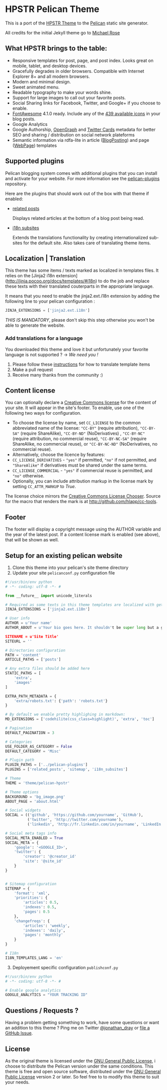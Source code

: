 # HPSTR Pelican Theme

This is a port of the [HPSTR Theme](https://github.com/mmistakes/hpstr-jekyll-theme) to the [Pelican](https://github.com/getpelican/pelican) static site generator.

All credits for the initial Jekyll theme go to [Michael Rose](https://github.com/mmistakes)


## What HPSTR brings to the table:

* Responsive templates for post, page, and post index. Looks great on mobile, tablet, and desktop devices.
* Gracefully degrades in older browsers. Compatible with Internet Explorer 8+ and all modern browsers.
* Modern and minimal design.
* Sweet animated menu.
* Readable typography to make your words shine.
* Support for large images to call out your favorite posts.
* Social Sharing links for Facebook, Twitter, and Google+ if you choose to enable.
* [FontAwesome](http://fortawesome.github.io/Font-Awesome/) 4.1.0 ready. Include any of the [439 available icons](http://fortawesome.github.io/Font-Awesome/icons/) in your blog posts.
* Google Analytics
* Google Authorship, [OpenGraph](http://ogp.me/) and [Twitter Cards](https://dev.twitter.com/cards/overview) metadata for better SEO and sharing / distribution on social network plateforms
* Semantic information via rdfa-lite in article ([BlogPosting](http://schema.org/BlogPosting)) and page ([WebPage](http://schema.org/WebPage)) templates


## Supported plugins

Pelican blogging system comes with additional plugins that you can install and activate for your website. For more information see the [pelican-plugins](https://github.com/getpelican/pelican-plugins) repository.

Here are the plugins that should work out of the box with that theme if enabled:

* [related posts](https://github.com/getpelican/pelican-plugins/tree/master/related_posts)

    Displays related articles at the bottom of a blog post being read.

* [i18n subsites](https://github.com/getpelican/pelican-plugins/tree/master/i18n_subsites)

    Extends the translations functionality by creating internationalized sub-sites for the default site. Also takes care of translating theme items.


## Localization | Translation

This theme has some items / texts marked as localized in templates files. It relies on the [Jinja2 i18n extension] (http://jinja.pocoo.org/docs/templates/#i18n) to do the job and replace these texts with their translated couterparts in the appropriate language.

It means that you need to enable the jinja2.ext.i18n extension by adding the following line to your pelican configuration :
```python
JINJA_EXTENSIONS = ['jinja2.ext.i18n']
```

*THIS IS MANDATORY*, please don't skip this step otherwise you won't be able to generate the website.


### Add translations for a language

You downloaded this theme and love it but unfortunately your favorite language is not supported ?
-> *We need you !*

1. Please follow these [instructions](https://github.com/getpelican/pelican-plugins/blob/master/i18n_subsites/localizing_using_jinja2.rst) for how to translate template items
2. Make a pull request
3. Receive many thanks from the community :)


## Content license

You can optionally declare a [Creative Commons license](http://creativecommons.org) for the content of your site. It will appear in the site's footer. To enable, use one of the following two ways for configuration.

* To choose the license by name, set `CC_LICENSE` to the common abbreviated name of the license: `"CC-BY"` (require attribution), `"CC-BY-SA"` (require ShareAlike), `"CC-BY-ND"` (NoDerivatives) , `"CC-BY-NC"` (require attribution, no commercial reuse), `"CC-BY-NC-SA"` (require ShareAlike, no commercial reuse), or `"CC-BY-NC-ND"` (NoDerivatives, no commercial reuse).
* Alternatively, choose the licence by features:
 * `CC_LICENSE_DERIVATIVES` - `"yes"` if permitted, `"no"` if not permitted, and `"ShareAlike"` if derivatives must be shared under the same terms.
 * `CC_LICENSE_COMMERCIAL` - `"yes"` if commercial reuse is permitted, and `"no"` otherwise.
* Optionally, you can include attribution markup in the license mark by setting `CC_ATTR_MARKUP` to _True_.

The license choice mirrors the [Creative Commons License Chooser](http://creativecommons.org/choose/). Source for the macro that renders the mark is at http://github.com/hlapp/cc-tools.


## Footer

The footer will display a copyright message using the AUTHOR variable and the year of the latest post. If a content license mark is enabled (see above), that will be shown as well.


## Setup for an existing pelican website

1. Clone this theme into your pelican's site theme directory
2. Update your site ```pelicanconf.py``` configuration file

``` python
#!/usr/bin/env python
# -*- coding: utf-8 -*- #

from __future__ import unicode_literals

# Required as some texts in this theme templates are localized with gettext
JINJA_EXTENSIONS = ['jinja2.ext.i18n']

# User info
AUTHOR = u'Your name'
AUTHOR_ABOUT = u'Your bio goes here. It shouldn't be super long but a good two sentences or two should suffice.'

SITENAME = u'Site Title'
SITEURL = ''

# Directories configuration
PATH = 'content'
ARTICLE_PATHS = ['posts']

# Any extra files should be added here
STATIC_PATHS = [
    'extra',
    'images'
]

EXTRA_PATH_METADATA = {
    'extra/robots.txt': {'path': 'robots.txt'}
}

# By default we enable pretty highlighing in markdown:
MD_EXTENSIONS = ['codehilite(css_class=highlight)', 'extra', 'toc']

# Pagination
DEFAULT_PAGINATION = 3

# Categories
USE_FOLDER_AS_CATEGORY = False
DEFAULT_CATEGORY = 'Misc'

# Plugin path
PLUGIN_PATHS = ['../pelican-plugins']
PLUGINS = ['related_posts', 'sitemap', 'i18n_subsites']

# Theme
THEME = 'theme/pelican-hpstr'

# Theme options
BACKGROUND = 'bg_image.png'
ABOUT_PAGE = 'about.html'

# Social widgets
SOCIAL = (('github', 'https://github.com/yourname', 'GitHub'),
          ('twitter', 'http://twitter.com/yourname'),
          ('linkedin', 'http://fr.linkedin.com/in/yourname', 'LinkedIn'),)

# Social meta tags info
SOCIAL_META_ENABLED = True
SOCIAL_META = {
    'google': '<GOOGLE_ID>',
    'twitter': {
        'creator': '@creator_id'
        'site': '@site_id'
    }
}


# Sitemap configuration
SITEMAP = {
    'format': 'xml',
    'priorities': {
        'articles': 0.5,
        'indexes': 0.5,
        'pages': 0.5
    },
    'changefreqs': {
        'articles': 'weekly',
        'indexes': 'daily',
        'pages': 'monthly'
    }
}

# I18n
I18N_TEMPLATES_LANG = 'en'

```

3. Deployement specific configuration ```publishconf.py```

``` python
#!/usr/bin/env python
# -*- coding: utf-8 -*- #

# Enable google analytics
GOOGLE_ANALYTICS = "YOUR TRACKING ID"
```


## Questions / Requests ?

Having a problem getting something to work, have some questions or want an addition to this theme ?
Ping me on Twitter [@jonathan_dray](http://twitter.com/jonathan_dray) or [file a GitHub Issue](https://github.com/spiroid/pelican-hpstr/issues/new).


## License

As the original theme is licensed under the [GNU General Public License](https://github.com/mmistakes/hpstr-jekyll-theme/blob/master/LICENSE), i choose to distribute the Pelican version
under the same conditions.
This theme is free and open source software, distributed under the [GNU General Public License](https://github.com/spiroid/pelican-hpstr/blob/master/LICENSE) version 2 or later. So feel free to to modify this theme to suit your needs.
